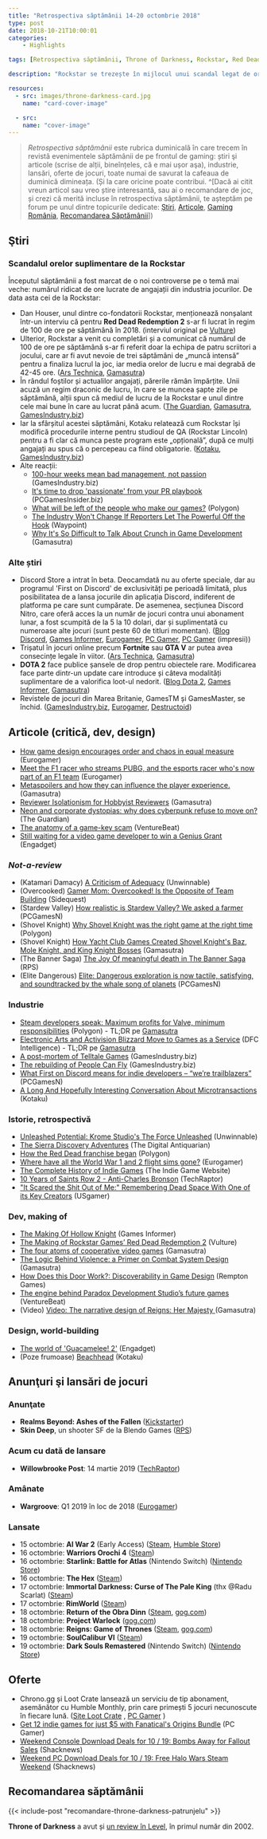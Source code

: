 ```yaml
---
title: "Retrospectiva săptămânii 14-20 octombrie 2018"
type: post
date: 2018-10-21T10:00:01
categories:
    - Highlights

tags: [Retrospectiva săptămânii, Throne of Darkness, Rockstar, Red Dead Redemption, Discord Store, Nitro, Loot Crate, GamesTM, GamesMaster, Katamari Damacy, Overcooked, Stardew Valley, Shovel Knight, The Banner Saga, Elite Dangerous, Steam, Telltale, Sierra, Saints Row 2, Dead Space 2, Hollow Knight, Paradox, Guacamelee]

description: "Rockstar se trezește în mijlocul unui scandal legat de orele lungi pe care le petrec angajații la muncă și deschide din nou discuția despre un subiect sensibil în industrie. Cealaltă noutate mare a săptămânii e lansarea magazinului Discord. Mai avem și retrospectivă de adventure-uri Sierra, o istorie a curentului indie, câteva articole despre Red Dead Redemption 2 care stă să apară și multe altele, plus un „oldie but goldie” recomandat din comunitate."

resources:
  - src: images/throne-darkness-card.jpg
    name: "card-cover-image"

  - src:
    name: "cover-image"
---
```


> _Retrospectiva săptămânii_ este rubrica duminicală în care trecem în revistă evenimentele săptămânii de pe frontul de gaming: știri şi articole (scrise de alții, bineînțeles, că e mai ușor aşa), industrie, lansări, oferte de jocuri, toate numai de savurat la cafeaua de duminică dimineața. (Și la care oricine poate contribui. ^[Dacă ai citit vreun articol sau vreo știre interesantă, sau ai o recomandare de joc, și crezi că merită incluse în retrospectiva săptămânii, te așteptăm pe forum pe unul dintre topicurile dedicate: [Știri](https://forum.candaparerevista.ro/viewtopic.php?f=4&t=46), [Articole](https://forum.candaparerevista.ro/viewtopic.php?f=4&t=206), [Gaming România](https://forum.candaparerevista.ro/viewtopic.php?f=4&t=1622), [Recomandarea Săptămânii](https://forum.candaparerevista.ro/viewtopic.php?f=84&t=1957)])

## Ştiri
### Scandalul orelor suplimentare de la Rockstar
Începutul săptămânii a fost marcat de o noi controverse pe o temă mai veche: numărul ridicat de ore lucrate de angajații din industria jocurilor. De data asta cei de la Rockstar:

* Dan Houser, unul dintre co-fondatorii Rockstar, menționează nonșalant într-un interviu că pentru **Red Dead Redemption 2** s-ar fi lucrat în regim de 100 de ore pe săptămână în 2018. (interviul original pe [Vulture](http://www.vulture.com/2018/10/the-making-of-rockstar-games-red-dead-redemption-2.html))
* Ulterior, Rockstar a venit cu completări și a comunicat că numărul de 100 de ore pe săptămână s-ar fi referit doar la echipa de patru scriitori a jocului, care ar fi avut nevoie de trei săptămâni de „muncă intensă” pentru a finaliza lucrul la joc, iar media orelor de lucru e mai degrabă de 42-45 ore. ([Ars Technica](https://arstechnica.com/gaming/2018/10/red-dead-redemption-2-devs-say-quoted-100-hour-weeks-arent-the-norm/), [Gamasutra](http://www.gamasutra.com/view/news/328970/Rockstar_Games_clocks_the_average_employees_workweek_at_4245_hours.php))
* În rândul foștilor și actualilor angajați, părerile rămân împărțite. Unii acuză un regim draconic de lucru, în care se muncea șapte zile pe săptămână, alții spun că mediul de lucru de la Rockstar e unul dintre cele mai bune în care au lucrat până acum. ([The Guardian](https://www.theguardian.com/games/2018/oct/18/rockstar-games-working-conditions-red-dead-redemption-2-rob-nelson), [Gamasutra](http://www.gamasutra.com/view/news/328940/Rockstar_devs_comment_on_work_culture_after_100hours_backlash.php), [GamesIndustry.biz](https://www.gamesindustry.biz/articles/2018-10-18-rockstar-allows-employees-to-speak-out-on-100-hour-week-controversy))
* Iar la sfârșitul acestei săptămâni, Kotaku relatează cum Rockstar își modifică procedurile interne pentru studioul de QA (Rockstar Lincoln) pentru a fi clar că munca peste program este „opțională”, după ce mulți angajați au spus că o percepeau ca fiind obligatorie. ([Kotaku](https://kotaku.com/rockstar-qa-studio-with-hardest-crunch-told-today-that-1829876472), [GamesIndustry.biz](https://www.gamesindustry.biz/articles/2018-10-19-rockstar-lincoln-qa-tester-overtime-is-not-optional-it-is-expected))
* Alte reacții:
  * [100-hour weeks mean bad management, not passion](https://www.gamesindustry.biz/articles/2018-10-19-100-hour-weeks-mean-bad-management-not-passion) (GamesIndustry.biz)
  * [It&#039;s time to drop &#039;passionate&#039; from your PR playbook ](https://www.pcgamesinsider.biz/interviews-and-opinion/67944/opinion-its-time-to-drop-passionate-from-your-pr-playbook/) (PCGamesInsider.biz)
  * [What will be left of the people who make our games?](https://www.polygon.com/2018/10/17/17986562/game-development-crunch-red-dead-redemption-2-rockstar) (Polygon)
  * [The Industry Won&#39;t Change If Reporters Let The Powerful Off the Hook](https://waypoint.vice.com/en_us/article/bj4ajw/the-industry-wont-change-if-reporters-let-the-powerful-off-the-hook) (Waypoint)
  * [Why It's So Difficult to Talk About Crunch in Game Development](http://www.gamasutra.com/blogs/JoshBycer/20181018/328890/Why_Its_So_Difficult_to_Talk_About_Crunch_in_Game_Development.php) (Gamasutra)

### Alte știri
* Discord Store a intrat în beta. Deocamdată nu au oferte speciale, dar au programul 'First on Discord' de exclusivități pe perioadă limitată, plus posibilitatea de a lansa jocurile din aplicația Discord, indiferent de platforma pe care sunt cumpărate. De asemenea, secțiunea Discord Nitro, care oferă acces la un număr de jocuri contra unui abonament lunar, a fost scumpită de la 5 la 10 dolari, dar și suplimentată cu numeroase alte jocuri (sunt peste 60 de titluri momentan). ([Blog Discord](https://blog.discordapp.com/discord-store-global-beta-is-live-38bfd044d648), [Games Informer](https://www.gameinformer.com/2018/10/16/discord-store-and-game-library-go-into-beta-today), [Eurogamer](https://www.eurogamer.net/articles/2018-10-12-the-discord-store-launches-globally-today), [PC Gamer](https://www.pcgamer.com/the-discord-game-store-is-now-open/), [PC Gamer](https://www.pcgamer.com/the-discord-store-is-a-carefully-curated-shop-but-could-use-a-few-more-features/) (impresii))
* Trișatul în jocuri online precum **Fortnite** sau **GTA V** ar putea avea consecințe legale în viitor. ([Ars Technica](https://arstechnica.com/gaming/2018/10/fortnite-gta-v-hackers-face-legal-action-for-online-cheating/), [Gamasutra](http://www.gamasutra.com/view/news/328757/GTA_V_cheaters_assets_frozen_following_Australian_court_ruling.php))
* **DOTA 2** face publice șansele de drop pentru obiectele rare. Modificarea face parte dintr-un update care introduce și câteva modalități suplimentare de a valorifica loot-ul nedorit. ([Blog Dota 2](http://blog.dota2.com/2018/10/treasure-update/), [Games Informer](https://www.gameinformer.com/2018/10/17/dota-2-publishing-percentage-numbers-for-rare-drops), [Gamasutra](http://www.gamasutra.com/view/news/328962/Dota_2_now_dynamically_discloses_loot_box_odds_ingame.php))
* Revistele de jocuri din Marea Britanie, GamesTM și GamesMaster, se închid. ([GamesIndustry.biz](https://www.gamesindustry.biz/articles/2018-10-17-uk-magazines-gamestm-and-gamesmaster-to-close), [Eurogamer](https://www.eurogamer.net/articles/2018-10-19-uk-mags-gamestm-and-gamesmaster-shut-down), [Destructoid](https://www.destructoid.com/uk-magazines-gamestm-and-gamesmaster-to-release-final-issues-next-month-527746.phtml))

## Articole (critică, dev, design)

* [How game design encourages order and chaos in equal measure](https://www.eurogamer.net/articles/2018-10-20-how-game-design-encourages-order-and-chaos-in-equal-measure) (Eurogamer)
* [Meet the F1 racer who streams PUBG, and the esports racer who's now part of an F1 team](https://www.eurogamer.net/articles/2018-10-14-inside-mclarens-project-to-turn-gamers-into-racing-drivers) (Eurogamer)
* [Metaspoilers and how they can influence the player experience.](https://gamasutra.com/blogs/BrunoFreitas/20181017/328773/Metaspoilers_and_how_they_can_influence_the_player_experience.php) (Gamasutra)
* [Reviewer Isolationism for Hobbyist Reviewers](https://www.gamasutra.com/blogs/MichaelHeron/20181015/328580/Reviewer_Isolationism_for_Hobbyist_Reviewers.php) (Gamasutra)
* [Neon and corporate dystopias: why does cyberpunk refuse to move on?](https://www.theguardian.com/games/2018/oct/16/neon-corporate-dystopias-why-does-cyberpunk-refuse-move-on) (The Guardian)
* [The anatomy of a game-key scam](https://venturebeat.com/2018/10/17/steam-key-scams/) (VentureBeat)
* [Still waiting for a video game developer to win a Genius Grant](https://www.engadget.com/2018/10/20/video-games-genius-grant-macarthur-guggenheim-grants/) (Engadget)


### _Not-a-review_
* (Katamari Damacy) [A Criticism of Adequacy](https://unwinnable.com/2018/10/18/a-criticism-of-adequacy/) (Unwinnable)
* (Overcooked) [Gamer Mom: Overcooked! Is the Opposite of Team Building](http://sidequest.zone/2018/10/16/gamer-mom-overcooked-is-the-opposite-of-team-building/) (Sidequest)
* (Stardew Valley) [How realistic is Stardew Valley? We asked a farmer](https://www.pcgamesn.com/stardew-valley/stardew-valley-realistic) (PCGamesN)
* (Shovel Knight) [Why Shovel Knight was the right game at the right time](https://www.polygon.com/features/2018/10/19/17992216/shovel-knight-book-boss-fight-yacht-club-games) (Polygon)
* (Shovel Knight) [How Yacht Club Games Created Shovel Knight's Baz, Mole Knight, and King Knight Bosses](http://gamasutra.com/blogs/DavidCraddock/20181016/328724/How_Yacht_Club_Games_Created_Shovel_Knights_Baz_Mole_Knight_and_King_Knight_Bosses.php) (Gamasutra)
* (The Banner Saga) [The Joy Of meaningful death in The Banner Saga](https://www.rockpapershotgun.com/2018/10/16/the-joy-of-meaningful-death-in-the-banner-saga) (RPS)
* (Elite Dangerous) [Elite: Dangerous exploration is now tactile, satisfying, and soundtracked by the whale song of planets](https://www.pcgamesn.com/elite-dangerous/elite-dangerous-exploration) (PCGamesN)


### Industrie
* [Steam developers speak: Maximum profits for Valve, minimum responsibilities](https://www.polygon.com/2018/10/19/17959138/steam-valve-developer-support-pricing-reviews) (Polygon) - TL;DR pe [Gamasutra](http://www.gamasutra.com/view/news/329004/Devs_air_grievances_with_Steam_reviews_regional_pricing_and_dev_support.php)
* [Electronic Arts and Activision Blizzard Move to Games as a Service](http://www.dfcint.com/dossier/electronic-arts-and-activision-blizzard-focus-on-games-as-a-service/) (DFC Intelligence) - TL;DR pe [Gamasutra](http://www.gamasutra.com/view/news/328999/Games_as_a_service_drives_huge_market_value_spike_for_EA_Activision.php)
* [A post-mortem of Telltale Games](https://www.gamesindustry.biz/articles/2018-10-18-a-post-mortem-of-telltale-games) (GamesIndustry.biz)
* [The rebuilding of People Can Fly](https://www.gamesindustry.biz/articles/2018-10-18-people-can-fly) (GamesIndustry.biz)
* [What First on Discord means for indie developers &#8211; “we’re trailblazers”](https://www.pcgamesn.com/first-on-discord-indie-games) (PCGamesN)
* [A Long And Hopefully Interesting Conversation About Microtransactions](https://kotaku.com/a-long-and-hopefully-interesting-conversation-about-mic-1829687571) (Kotaku)

### Istorie, retrospectivă
* [Unleashed Potential: Krome Studio&#039;s The Force Unleashed](https://unwinnable.com/2018/10/17/unleashed-potential-krome-studios-the-force-unleashed/) (Unwinnable)
* [The Sierra Discovery Adventures](https://www.filfre.net/2018/10/the-sierra-discovery-adventures/) (The Digital Antiquarian)
* [How the Red Dead franchise began](https://www.polygon.com/2018/10/17/17986118/how-the-red-dead-franchise-began-angel-studios-capcom-rockstar) (Polygon)
* [Where have all the World War 1 and 2 flight sims gone?](https://www.eurogamer.net/articles/2018-10-17-where-have-all-the-world-war-1-and-2-flight-sims-gone) (Eurogamer)
* [The Complete History of Indie Games](https://www.indiegamewebsite.com/2018/10/19/the-complete-history-of-indie-games/) (The Indie Game Website)
* [10 Years of Saints Row 2 - Anti-Charles Bronson](https://techraptor.net/content/saints-row-2-10-years) (TechRaptor)
* [&quot;It Scared the Shit Out of Me:&quot; Remembering Dead Space With One of its Key Creators](https://www.usgamer.net/articles/dead-space-10-year-anniversary-wright-bagwell-visceral-games-horror) (USgamer)

### Dev, making of
* [The Making Of Hollow Knight](https://www.gameinformer.com/2018/10/15/the-making-of-hollow-knight) (Games Informer)
* [The Making of Rockstar Games’ Red Dead Redemption 2](http://www.vulture.com/2018/10/the-making-of-rockstar-games-red-dead-redemption-2.html) (Vulture)
* [The four atoms of cooperative video games](http://www.gamasutra.com/view/news/328756/The_four_atoms_of_cooperative_video_games.php) (Gamasutra)
* [The Logic Behind Violence: a Primer on Combat System Design](https://www.gamasutra.com/blogs/RamsesJelsma/20181015/328554/The_Logic_Behind_Violence_a_Primer_on_Combat_System_Design.php) (Gamasutra)
* [How Does this Door Work?: Discoverability in Game Design](https://remptongames.com/2018/10/20/how-does-this-door-work-discoverability-in-game-design/) (Rempton Games)
* [The engine behind Paradox Development Studio&#8217;s future games](https://venturebeat.com/2018/10/14/the-engine-behind-paradox-development-studios-future-games/) (VentureBeat)
* (Video) [Video: The narrative design of  Reigns: Her Majesty ](http://www.gamasutra.com/view/news/328760/Video_The_narrative_design_of_Reigns_Her_Majesty.php) (Gamasutra)

### Design, world-building
* [The world of &#039;Guacamelee! 2&#039;](https://www.engadget.com/2018/10/19/the-world-of-guacamelee-2/) (Engadget)
* (Poze frumoase) [Beachhead](https://kotaku.com/beachhead-1829669332) (Kotaku)

## Anunţuri şi lansări de jocuri
### Anunţate
* **Realms Beyond: Ashes of the Fallen** ([Kickstarter](https://www.kickstarter.com/projects/ceresgames/realms-beyond-ashes-of-the-fallen))
* **Skin Deep**, un shooter SF de la Blendo Games ([RPS](https://www.rockpapershotgun.com/2018/10/17/blendo-skin-deep-stealth-fps-announced/))

### Acum cu dată de lansare
* **Willowbrooke Post**: 14 martie 2019 ([TechRaptor](https://techraptor.net/content/grab-your-package-in-willowbrooke-post-coming-to-steam-march-14))

### Amânate
* **Wargroove**: Q1 2019 în loc de 2018 ([Eurogamer](https://www.eurogamer.net/articles/2018-10-20-wargroove-delayed-to-first-quarter-of-2019))

### Lansate
* 15 octombrie: **AI War 2** (Early Access) ([Steam](https://store.steampowered.com/app/573410/AI_War_2/), [Humble Store](https://www.humblebundle.com/store/ai-war-2))
* 16 octombrie: **Warriors Orochi 4** ([Steam](https://store.steampowered.com/app/831560/WARRIORS_OROCHI_4__OROCHI/))
* 16 octombrie: **Starlink: Battle for Atlas** (Nintendo Switch) ([Nintendo Store](https://www.nintendo.com/games/detail/starlink-battle-for-atlas-switch))
* 16 octombrie: **The Hex** ([Steam](https://store.steampowered.com/app/510420/The_Hex/))
* 17 octombrie: **Immortal Darkness: Curse of The Pale King** (thx @Radu Scarlat) ([Steam](https://store.steampowered.com/app/868060/Immortal_Darkness_Curse_of_The_Pale_King/))
* 17 octombrie: **RimWorld** ([Steam](https://store.steampowered.com/app/294100/RimWorld/))
* 18 octombrie: **Return of the Obra Dinn** ([Steam](https://store.steampowered.com/app/653530/Return_of_the_Obra_Dinn/), [gog.com](https://www.gog.com/game/return_of_the_obra_dinn))
* 18 octombrie: **Project Warlock** ([gog.com](https://www.gog.com/game/project_warlock))
* 18 octombrie: **Reigns: Game of Thrones** ([Steam](https://store.steampowered.com/app/897820/Reigns_Game_of_Thrones/), [gog.com](https://www.gog.com/game/reigns_game_of_thrones))
* 19 octombrie: **SoulCalibur VI** ([Steam](https://store.steampowered.com/app/544750/SOULCALIBUR_VI/))
* 19 octombrie: **Dark Souls Remastered** (Nintendo Switch) ([Nintendo Store](https://www.nintendo.com/games/detail/dark-souls-remastered-switch))

## Oferte

* Chrono.gg și Loot Crate lansează un serviciu de tip abonament, asemănător cu Humble Monthly, prin care primești 5 jocuri necunoscute în fiecare lună. ([Site Loot Crate](https://www.lootcrate.com/crates/loot-play) , [PC Gamer](https://www.pcgamer.com/loot-crate-launches-an-indie-game-subscription-service/) )
* [Get 12 indie games for just $5 with Fanatical's Origins Bundle](https://www.pcgamer.com/get-12-indie-games-for-just-dollar5-with-fanaticals-origins-bundle/) (PC Gamer)
* [Weekend Console Download Deals for 10 / 19: Bombs Away for Fallout Sales](https://www.shacknews.com/article/108010/weekend-console-download-deals-for-10-19-bombs-away-for-fallout-sales) (Shacknews)
* [Weekend PC Download Deals for 10 / 19: Free Halo Wars Steam Weekend](https://www.shacknews.com/article/108006/weekend-pc-download-deals-for-10-19-free-halo-wars-steam-weekend) (Shacknews)


## Recomandarea săptămânii

{{< include-post "recomandare-throne-darkness-patrunjelu" >}}

**Throne of Darkness** a avut și [un review în Level](http://arhivarevistevechi.mythweb.ro/arhiva/articole.php?editie-id=53&articol=1898), în primul număr din 2002. 